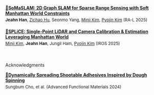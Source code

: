 <a href="https://somaslam.github.io/"><strong>📄SoMaSLAM: 2D Graph SLAM for Sparse Range Sensing with Soft Manhattan World Constraints</strong></a>
<div style="font-size: 13px; margin-top: -10px; margin-bottom: 20px;">
  <strong>Jeahn Han</strong>, <a href="https://www.zichaohu.com/">Zichao Hu</a>, Seonmo Yang, <a href="https://minjikim-18.github.io/minjikim.github.io/">Minji Kim</a>, <a href="https://mpil-gist.github.io/people/Pyojin_Kim/">Pyojin Kim</a> (RA-L 2025)
</div>

<a href="https://splice-calib.github.io/"><strong>📄SPLiCE: Single-Point LiDAR and Camera Calibration & Estimation Leveraging Manhattan World</strong></a>
<div style="font-size: 13px; margin-top: -10px; margin-bottom: 20px;">
  <a href="https://minjikim-18.github.io/minjikim.github.io/">Minji Kim</a>, <strong>Jeahn Han</strong>, Jungil Ham, <a href="https://mpil-gist.github.io/people/Pyojin_Kim/">Pyojin Kim</a> (IROS 2025)
</div>

<br/>

<span style="">Acknowledgments</span>

[**📌Dynamically Spreading Shootable Adhesives Inspired by Dough Spinning**](https://advanced.onlinelibrary.wiley.com/doi/pdfdirect/10.1002/adfm.202419489)
<div style="font-size: 13px; margin-top: -10px; margin-bottom: 20px;">
  Sungbum Cho, et al. (Advanced Functional Materials 2024)
</div>
